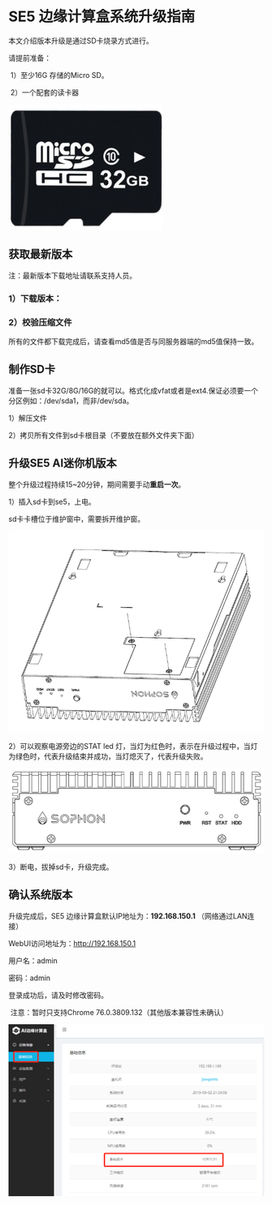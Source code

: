 # SE5 边缘计算盒系统升级指南

本文介绍版本升级是通过SD卡烧录方式进行。

请提前准备：

​	1）至少16G 存储的Micro SD。

​	2）一个配套的读卡器

![1567430432419](../../../../../imgs/sd.png)

## 获取最新版本

注：最新版本下载地址请联系支持人员。

### 1）下载版本：

### 2）校验压缩文件

所有的文件都下载完成后，请查看md5值是否与同服务器端的md5值保持一致。



## 制作SD卡

准备一张sd卡32G/8G/16G的就可以。格式化成vfat或者是ext4.保证必须要一个分区例如：/dev/sda1，而非/dev/sda。

1）解压文件

2）拷贝所有文件到sd卡根目录（不要放在额外文件夹下面）



## 升级SE5 AI迷你机版本

整个升级过程持续15~20分钟，期间需要手动**重启一次**。

1）插入sd卡到se5，上电。

sd卡卡槽位于维护窗中，需要拆开维护窗。

![](../../../../../imgs/V5R2C01_0000.png)

2）可以观察电源旁边的STAT led 灯，当灯为红色时，表示在升级过程中，当灯为绿色时，代表升级结束并成功，当灯熄灭了，代表升级失败。

![](../../../../../imgs/V5R2C01_000.png)

3）断电，拔掉sd卡，升级完成。



## 确认系统版本

升级完成后，SE5 边缘计算盒默认IP地址为：**192.168.150.1** （网络通过LAN连接）

WebUI访问地址为：http://192.168.150.1

用户名：admin

密码：admin

登录成功后，请及时修改密码。

​	注意：暂时只支持Chrome  76.0.3809.132（其他版本兼容性未确认）

![1567431373490](../../../../../imgs/version.png)
